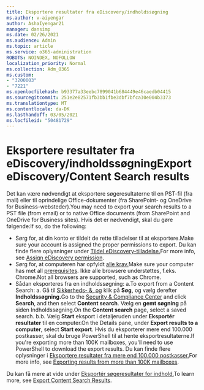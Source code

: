 ```yaml
---
title: Eksportere resultater fra eDiscovery/indholdssøgning
ms.author: v-aiyengar
author: AshaIyengar21
manager: dansimp
ms.date: 02/26/2021
ms.audience: Admin
ms.topic: article
ms.service: o365-administration
ROBOTS: NOINDEX, NOFOLLOW
localization_priority: Normal
ms.collection: Adm_O365
ms.custom:
- "3200003"
- "7221"
ms.openlocfilehash: b93377a33eebc7899041b684449e46caedb04415
ms.sourcegitcommit: 251e2e82571fb3bb1fbe3dbf7bfca30e004b3373
ms.translationtype: MT
ms.contentlocale: da-DK
ms.lasthandoff: 03/05/2021
ms.locfileid: "50481729"
---
```

# <a name="export-ediscoverycontent-search-results"></a><span data-ttu-id="e9ed3-102">Eksportere resultater fra eDiscovery/indholdssøgning</span><span class="sxs-lookup"><span data-stu-id="e9ed3-102">Export eDiscovery/Content Search results</span></span>

<span data-ttu-id="e9ed3-103">Det kan være nødvendigt at eksportere søgeresultaterne til en PST-fil (fra mail) eller til oprindelige Office-dokumenter (fra SharePoint- og OneDrive for Business-websteder).</span><span class="sxs-lookup"><span data-stu-id="e9ed3-103">You may need to export your search results to a PST file (from email) or to native Office documents (from SharePoint and OneDrive for Business sites).</span></span> <span data-ttu-id="e9ed3-104">Hvis det er nødvendigt, skal du gøre følgende:</span><span class="sxs-lookup"><span data-stu-id="e9ed3-104">If so, do the following:</span></span>

- <span data-ttu-id="e9ed3-105">Sørg for, at din konto er tildelt de rette tilladelser til at eksportere.</span><span class="sxs-lookup"><span data-stu-id="e9ed3-105">Make sure your account is assigned the proper permissions to export.</span></span> <span data-ttu-id="e9ed3-106">Du kan finde flere oplysninger under [Tildel eDiscovery-tilladelse.](https://go.microsoft.com/fwlink/?linkid=2102406)</span><span class="sxs-lookup"><span data-stu-id="e9ed3-106">For more info, see [Assign eDiscovery permission](https://go.microsoft.com/fwlink/?linkid=2102406).</span></span>
- <span data-ttu-id="e9ed3-107">Sørg for, at computeren har opfyldt [alle krav.](https://docs.microsoft.com/office365/securitycompliance/export-search-results#before-you-begin)</span><span class="sxs-lookup"><span data-stu-id="e9ed3-107">Make sure your computer has met all [prerequisites](https://docs.microsoft.com/office365/securitycompliance/export-search-results#before-you-begin).</span></span> <span data-ttu-id="e9ed3-108">Ikke alle browsere understøttes, f.eks. Chrome.</span><span class="sxs-lookup"><span data-stu-id="e9ed3-108">Not all browsers are supported, such as Chrome.</span></span>
- <span data-ttu-id="e9ed3-109">Sådan eksporteres fra en indholdssøgning: a.</span><span class="sxs-lookup"><span data-stu-id="e9ed3-109">To export from a Content Search: a.</span></span> <span data-ttu-id="e9ed3-110">Gå til [Sikkerheds- &, og](https://protection.office.com/contentsearch) klik på **Søg,** og vælg derefter **Indholdssøgning.**</span><span class="sxs-lookup"><span data-stu-id="e9ed3-110">Go to the [Security & Compliance Center](https://protection.office.com/contentsearch) and click **Search**, and then select **Content search**.</span></span> <span data-ttu-id="e9ed3-111">Vælg en **gemt søgning** på siden Indholdssøgning.</span><span class="sxs-lookup"><span data-stu-id="e9ed3-111">On the **Content search** page, select a saved search.</span></span>
    <span data-ttu-id="e9ed3-112">b.</span><span class="sxs-lookup"><span data-stu-id="e9ed3-112">b.</span></span> <span data-ttu-id="e9ed3-113">Vælg **Start** eksport i detaljeruden under **Eksportér resultater** til en computer.</span><span class="sxs-lookup"><span data-stu-id="e9ed3-113">On the Details pane, under **Export results to a computer**, select **Start export**.</span></span> <span data-ttu-id="e9ed3-114">Hvis du eksporterer mere end 100.000 postkasser, skal du bruge PowerShell til at hente eksportresultaterne.</span><span class="sxs-lookup"><span data-stu-id="e9ed3-114">If you're exporting more than 100K mailboxes, you'll need to use PowerShell to download the export results.</span></span> <span data-ttu-id="e9ed3-115">Du kan finde flere oplysninger i [Eksportere resultater fra mere end 100.000 postkasser.](https://go.microsoft.com/fwlink/?linkid=2143861)</span><span class="sxs-lookup"><span data-stu-id="e9ed3-115">For more info, see [Exporting results from more than 100K mailboxes](https://go.microsoft.com/fwlink/?linkid=2143861).</span></span>

<span data-ttu-id="e9ed3-116">Du kan få mere at vide under [Eksportér søgeresultater for indhold.](https://go.microsoft.com/fwlink/?linkid=2102118)</span><span class="sxs-lookup"><span data-stu-id="e9ed3-116">To learn more, see [Export Content Search Results](https://go.microsoft.com/fwlink/?linkid=2102118).</span></span>